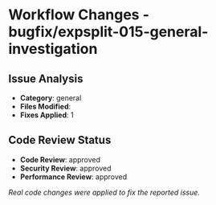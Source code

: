 # Workflow Changes - bugfix/expsplit-015-general-investigation

## Issue Analysis
- **Category**: general
- **Files Modified**: 
- **Fixes Applied**: 1

## Code Review Status
- **Code Review**: approved
- **Security Review**: approved
- **Performance Review**: approved

*Real code changes were applied to fix the reported issue.*
